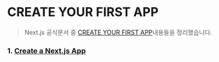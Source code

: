 # CREATE YOUR FIRST APP

> Next.js 공식문서 중 [CREATE YOUR FIRST APP](https://nextjs.org/learn/basics/create-nextjs-app)내용들을 정리했습니다.

### 1. [Create a Next.js App](https://github.com/ChoJinmok/TIL/blob/master//Next.js/CreateYourFirstApp/CreateANextjsApp.md)
